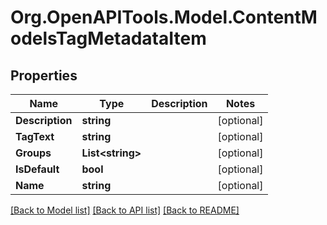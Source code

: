# Org.OpenAPITools.Model.ContentModelsTagMetadataItem

## Properties

Name | Type | Description | Notes
------------ | ------------- | ------------- | -------------
**Description** | **string** |  | [optional] 
**TagText** | **string** |  | [optional] 
**Groups** | **List&lt;string&gt;** |  | [optional] 
**IsDefault** | **bool** |  | [optional] 
**Name** | **string** |  | [optional] 

[[Back to Model list]](../README.md#documentation-for-models) [[Back to API list]](../README.md#documentation-for-api-endpoints) [[Back to README]](../README.md)

